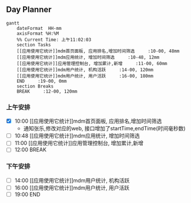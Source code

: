 ## Day Planner
```mermaid
gantt
    dateFormat  HH-mm
    axisFormat %H:%M
    %% Current Time: 上午11:02:03
    section Tasks
    [[应用使用它统计]]mdm首页面板, 应用排名,增加时间筛选     :10-00, 48mm
    [[应用使用它统计]]mdm应用统计, 增加时间筛选     :10-48, 12mm
    [[应用使用它统计]]应用管理控制台, 增加累计,新增     :11-00, 60mm
    [[应用使用它统计]]mdm用户统计, 机构活跃     :14-00, 120mm
    [[应用使用它统计]]mdm用户统计, 用户活跃     :16-00, 180mm
    END     :19-00, 0mm
    section Breaks
    BREAK     :12-00, 120mm
```

### 上午安排
- [x] 10:00 [[应用使用它统计]]mdm首页面板, 应用排名,增加时间筛选
	- 通知张乐,修改对应的web, 接口增加了startTime,endTime(时间毫秒数)
- [ ] 10:48 [[应用使用它统计]]mdm应用统计, 增加时间筛选
- [ ] 11:00 [[应用使用它统计]]应用管理控制台, 增加累计,新增
- [ ] 12:00 BREAK

### 下午安排
- [ ] 14:00 [[应用使用它统计]]mdm用户统计, 机构活跃
- [ ] 16:00 [[应用使用它统计]]mdm用户统计, 用户活跃
- [ ] 19:00 END